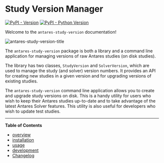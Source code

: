 # Study Version Manager

[![PyPI - Version](https://img.shields.io/pypi/v/antares-study-version.svg)](https://pypi.org/project/antares-study-version)
[![PyPI - Python Version](https://img.shields.io/pypi/pyversions/antares-study-version.svg)](https://pypi.org/project/antares-study-version)

Welcome to the `antares-study-version` documentation!

![antares-study-version-title](assets/antares-study-version-title.jpeg)

The `antares-study-version` package is both a library and a command line application
for managing versions of raw Antares studies (on disk studies).

The library has two classes, `StudyVersion` and `SolverVersion`, which are used to manage
the study (and solver) version numbers.
It provides an API for creating new studies in a given version and for upgrading versions of existing studies.

The `antares-study-version` command line application allows you to create and upgrade study versions on disk.
This is a handy utility for users who wish to keep their Antares studies up-to-date and to take advantage
of the latest Antares Solver features.
This utility is also useful for developers who wish to update test studies.

-----

**Table of Contents**

- [overview](overview.md)
- [installation](installation.md)
- [usage](usage.md)
- [development](development.md)
- [Changelog](CHANGELOG.md)
